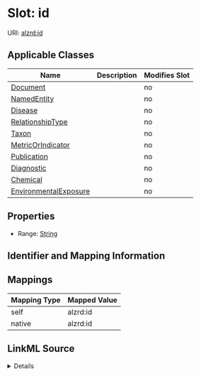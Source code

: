 

# Slot: id

URI: [alzrd:id](http://w3id.org/ontogpt/alzrd_sectionid)



<!-- no inheritance hierarchy -->





## Applicable Classes

| Name | Description | Modifies Slot |
| --- | --- | --- |
| [Document](Document.md) |  |  no  |
| [NamedEntity](NamedEntity.md) |  |  no  |
| [Disease](Disease.md) |  |  no  |
| [RelationshipType](RelationshipType.md) |  |  no  |
| [Taxon](Taxon.md) |  |  no  |
| [MetricOrIndicator](MetricOrIndicator.md) |  |  no  |
| [Publication](Publication.md) |  |  no  |
| [Diagnostic](Diagnostic.md) |  |  no  |
| [Chemical](Chemical.md) |  |  no  |
| [EnvironmentalExposure](EnvironmentalExposure.md) |  |  no  |







## Properties

* Range: [String](String.md)





## Identifier and Mapping Information








## Mappings

| Mapping Type | Mapped Value |
| ---  | ---  |
| self | alzrd:id |
| native | alzrd:id |




## LinkML Source

<details>
```yaml
name: id
alias: id
domain_of:
- NamedEntity
- Publication
range: string

```
</details>